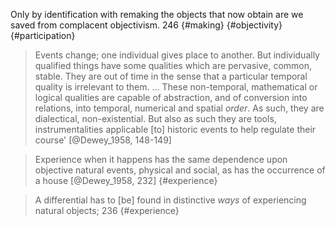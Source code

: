 Only by identification with remaking the objects that  now obtain are we saved from complacent objectivism. 246 {#making} {#objectivity}{#participation}

> Events change; one individual gives place to another. But individually qualified things have some qualities which are pervasive, common, stable. They are out of time in the sense that a particular temporal quality is irrelevant to them. ... These non-temporal, mathematical or logical qualities are capable of abstraction, and of conversion into relations, into temporal, numerical and spatial _order_. As such, they are dialectical, non-existential. But also as such they are tools, instrumentalities applicable [to] historic events to help regulate their course' [@Dewey_1958, 148-149]

> Experience when it happens has the same dependence upon objective natural events, physical and social, as has the occurrence of a house [@Dewey_1958, 232]  {#experience}

>A differential has to [be] found in distinctive _ways_ of experiencing natural objects;  236 {#experience}


